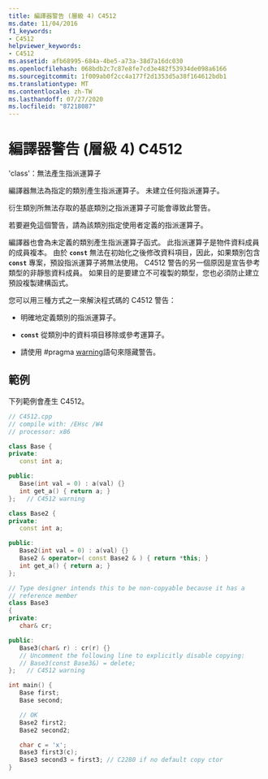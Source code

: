 ```yaml
---
title: 編譯器警告 (層級 4) C4512
ms.date: 11/04/2016
f1_keywords:
- C4512
helpviewer_keywords:
- C4512
ms.assetid: afb68995-684a-4be5-a73a-38d7a16dc030
ms.openlocfilehash: 068bdb2c7c87e8fe7cd3e482f53934de098a6166
ms.sourcegitcommit: 1f009ab0f2cc4a177f2d1353d5a38f164612bdb1
ms.translationtype: MT
ms.contentlocale: zh-TW
ms.lasthandoff: 07/27/2020
ms.locfileid: "87218087"
---
```

# <a name="compiler-warning-level-4-c4512"></a>編譯器警告 (層級 4) C4512

'class'：無法產生指派運算子

編譯器無法為指定的類別產生指派運算子。 未建立任何指派運算子。

衍生類別所無法存取的基底類別之指派運算子可能會導致此警告。

若要避免這個警告，請為該類別指定使用者定義的指派運算子。

編譯器也會為未定義的類別產生指派運算子函式。 此指派運算子是物件資料成員的成員複本。 由於 **`const`** 無法在初始化之後修改資料項目，因此，如果類別包含 **`const`** 專案，預設指派運算子將無法使用。 C4512 警告的另一個原因是宣告參考類型的非靜態資料成員。 如果目的是要建立不可複製的類型，您也必須防止建立預設複製建構函式。

您可以用三種方式之一來解決程式碼的 C4512 警告：

- 明確地定義類別的指派運算子。

- **`const`** 從類別中的資料項目移除或參考運算子。

- 請使用 #pragma [warning](../../preprocessor/warning.md)語句來隱藏警告。

## <a name="example"></a>範例

下列範例會產生 C4512。

```cpp
// C4512.cpp
// compile with: /EHsc /W4
// processor: x86

class Base {
private:
   const int a;

public:
   Base(int val = 0) : a(val) {}
   int get_a() { return a; }
};   // C4512 warning

class Base2 {
private:
   const int a;

public:
   Base2(int val = 0) : a(val) {}
   Base2 & operator=( const Base2 & ) { return *this; }
   int get_a() { return a; }
};

// Type designer intends this to be non-copyable because it has a
// reference member
class Base3
{
private:
   char& cr;

public:
   Base3(char& r) : cr(r) {}
   // Uncomment the following line to explicitly disable copying:
   // Base3(const Base3&) = delete;
};   // C4512 warning

int main() {
   Base first;
   Base second;

   // OK
   Base2 first2;
   Base2 second2;

   char c = 'x';
   Base3 first3(c);
   Base3 second3 = first3; // C2280 if no default copy ctor
}
```
